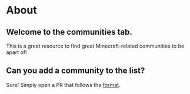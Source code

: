 # About

## Welcome to the communities tab.

This is a great resource to find great Minecraft-related communities to be apart of!

## Can you add a community to the list?

Sure! Simply open a PR that follows the [format](../contributing.md#communities-tab).

